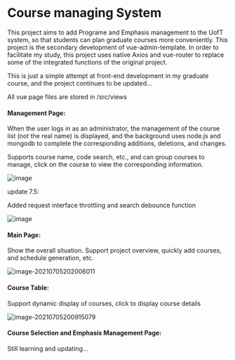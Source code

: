 # Course managing System

This project aims to add Programe and Emphasis management to the UofT system, so that students can plan graduate courses more conveniently. This project is the secondary development of vue-admin-template. In order to facilitate my study, this project uses native Axios and vue-router to replace some of the integrated functions of the original project. 



This is just a simple attempt at front-end development in my graduate course, and the project continues to be updated...



All vue page files are stored in /src/views



#### Management Page:

When the user logs in as an administrator, the management of the course list (not the real name) is displayed, and the background uses node.js and mongodb to complete the corresponding additions, deletions, and changes. 



Supports course name, code search, etc., and can group courses to manage, click on the course to view the corresponding information.


![image](https://user-images.githubusercontent.com/55111215/124474711-71156e80-ddd3-11eb-9b58-6b55cf52bb82.png)



update 7.5: 

Added request interface throttling and search debounce function

![image](https://user-images.githubusercontent.com/55111215/124474765-8094b780-ddd3-11eb-80b3-4705b41c3a0b.png)









#### Main Page:

Show the overall situation. Support project overview, quickly add courses, and schedule generation, etc. 

![image-20210705202006011](https://user-images.githubusercontent.com/55111215/124470640-71f7d180-ddce-11eb-989a-b44cc4b9fe3b.png)







#### Course Table:

Support dynamic display of courses, click to display course details

![image-20210705200915079](https://user-images.githubusercontent.com/55111215/124470483-3c52e880-ddce-11eb-9d4a-8e9fb2d80ab0.png)




#### Course Selection and Emphasis Management Page:


Still learning and updating...

